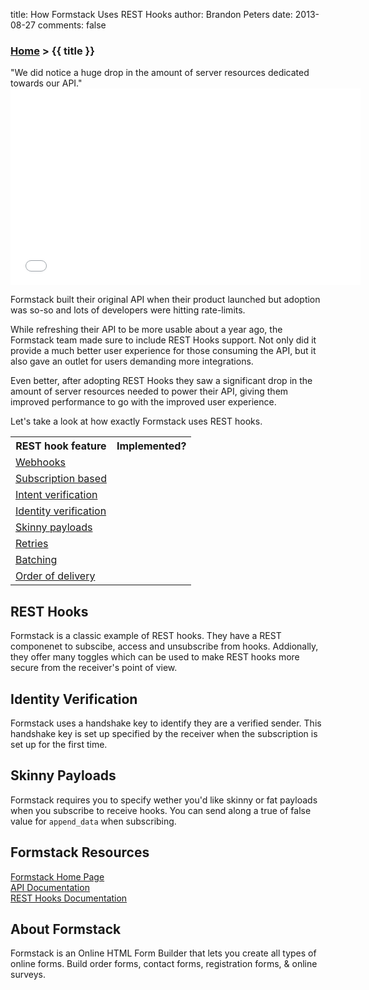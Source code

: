 title: How Formstack Uses REST Hooks
author: Brandon Peters
date: 2013-08-27
comments: false

### [Home](/) > {{ title }}

<div class="quote">"We did notice a huge drop in the amount of server resources dedicated towards our API."</div>

<iframe width="560" height="315" src="//www.youtube.com/embed/vtHPK9k_UDk" frameborder="0" allowfullscreen></iframe>

Formstack built their original API when their product launched but adoption was so-so and lots of developers were hitting rate-limits.

While refreshing their API to be more usable about a year ago, the Formstack team made sure to include REST Hooks support. Not only did it provide a much better user experience for those consuming the API, but it also gave an outlet for users demanding more integrations.

Even better, after adopting REST Hooks they saw a significant drop in the amount of server resources needed to power their API, giving them improved performance to go with the improved user experience.

Let's take a look at how exactly Formstack uses REST hooks.

<table>
  <tr>
    <th>REST hook feature</th>
    <th>Implemented?</th>
  </tr>
  <tr>
    <td><a href="/">Webhooks</a></td>
    <td><i class="icon-check-sign"></i></td>
  </tr>
  <tr>
    <td><a href="/">Subscription based</a></td>
    <td><i class="icon-check-sign"></i></td>
  </tr>
  <tr>
    <td><a href="/">Intent verification</a> <i class="icon-shield" title="Security feature"></i></td>
    <td></td>
  </tr>
  <tr>
    <td><a href="/">Identity verification</a> <i class="icon-shield" title="Security feature"></i></td>
    <td><i class="icon-check-sign"></i></td>
  </tr>
  <tr>
    <td><a href="/">Skinny payloads</a> <i class="icon-shield" title="Security feature"></i></td>
    <td><i class="icon-check-sign"></i></td>
  </tr>
  <tr>
    <td><a href="/">Retries</a></td>
    <td></td>
  </tr>
  <tr>
    <td><a href="/">Batching</a></td>
    <td></td>
  </tr>
  <tr>
    <td><a href="/">Order of delivery</a></td>
    <td><i class="icon-check-sign"></i></td>
  </tr>
</table>

## REST Hooks

Formstack is a classic example of REST hooks. They have a REST componenet to subscibe, access and unsubscribe from hooks. Addionally, they offer many toggles which can be used to make REST hooks more secure from the receiver's point of view.

## Identity Verification

Formstack uses a handshake key to identify they are a verified sender. This handshake key is set up specified by the receiver when the subscription is set up for the first time.

## Skinny Payloads

Formstack requires you to specify wether you'd like skinny or fat payloads when you subscribe to receive hooks. You can send along a true of false value for `append_data` when subscribing.

## Formstack Resources

[Formstack Home Page](http://www.Formstack.com/)  
[API Documentation](https://www.formstack.com/developers/api)  
[REST Hooks Documentation](https://www.formstack.com/developers/webhooks)  

## About Formstack

Formstack is an Online HTML Form Builder that lets you create all types of online forms. Build order forms, contact forms, registration forms, & online surveys.
